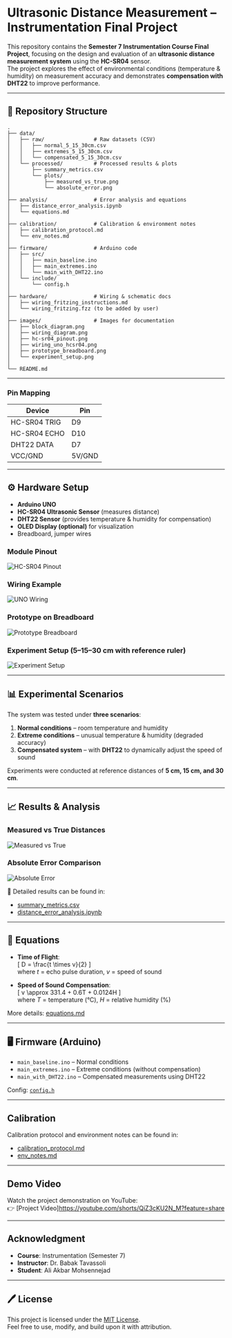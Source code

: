 # Ultrasonic Distance Measurement – Instrumentation Final Project

This repository contains the **Semester 7 Instrumentation Course Final Project**, focusing on the design and evaluation of an **ultrasonic distance measurement system** using the **HC-SR04** sensor.  
The project explores the effect of environmental conditions (temperature & humidity) on measurement accuracy and demonstrates **compensation with DHT22** to improve performance.

---

## 📂 Repository Structure
```
.
├── data/
│   ├── raw/                # Raw datasets (CSV)
│   │   ├── normal_5_15_30cm.csv
│   │   ├── extremes_5_15_30cm.csv
│   │   └── compensated_5_15_30cm.csv
│   └── processed/          # Processed results & plots
│       ├── summary_metrics.csv
│       └── plots/
│           ├── measured_vs_true.png
│           └── absolute_error.png
│
├── analysis/               # Error analysis and equations
│   ├── distance_error_analysis.ipynb
│   └── equations.md
│
├── calibration/            # Calibration & environment notes
│   ├── calibration_protocol.md
│   └── env_notes.md
│
├── firmware/               # Arduino code
│   ├── src/
│   │   ├── main_baseline.ino
│   │   ├── main_extremes.ino
│   │   └── main_with_DHT22.ino
│   └── include/
│       └── config.h
│
├── hardware/               # Wiring & schematic docs
│   ├── wiring_fritzing_instructions.md
│   └── wiring_fritzing.fzz (to be added by user)
│
├── images/                 # Images for documentation
│   ├── block_diagram.png
│   ├── wiring_diagram.png
│   ├── hc-sr04_pinout.png
│   ├── wiring_uno_hcsr04.png
│   ├── prototype_breadboard.png
│   └── experiment_setup.png
│
└── README.md
```

---

### Pin Mapping
| Device    | Pin |
|-----------|-----|
| HC-SR04 TRIG | D9 |
| HC-SR04 ECHO | D10 |
| DHT22 DATA   | D7 |
| VCC/GND      | 5V/GND |

---

## ⚙️ Hardware Setup

- **Arduino UNO**  
- **HC-SR04 Ultrasonic Sensor** (measures distance)  
- **DHT22 Sensor** (provides temperature & humidity for compensation)  
- **OLED Display (optional)** for visualization  
- Breadboard, jumper wires  

### Module Pinout
![HC-SR04 Pinout](images/hc-sr04_pinout.png)

### Wiring Example
![UNO Wiring](images/wiring_uno_hcsr04.png)

### Prototype on Breadboard
![Prototype Breadboard](images/prototype_breadboard.png)

### Experiment Setup (5–15–30 cm with reference ruler)
![Experiment Setup](images/experiment_compensated.png)

---

## 📊 Experimental Scenarios

The system was tested under **three scenarios**:

1. **Normal conditions** – room temperature and humidity  
2. **Extreme conditions** – unusual temperature & humidity (degraded accuracy)  
3. **Compensated system** – with **DHT22** to dynamically adjust the speed of sound  

Experiments were conducted at reference distances of **5 cm, 15 cm, and 30 cm**.

---

## 📈 Results & Analysis

### Measured vs True Distances
![Measured vs True](data/plots/measured_vs_true.png)

### Absolute Error Comparison
![Absolute Error](data/plots/absolute_error.png)

📌 Detailed results can be found in:  
- [summary_metrics.csv](data/processed/summary_metrics.csv)  
- [distance_error_analysis.ipynb](analysis/distance_error_analysis.ipynb)

---

## 🧮 Equations

- **Time of Flight**:  
  \[
  D = \frac{t \times v}{2}
  \]  
  where *t* = echo pulse duration, *v* = speed of sound  

- **Speed of Sound Compensation**:  
  \[
  v \approx 331.4 + 0.6T + 0.0124H
  \]  
  where *T* = temperature (°C), *H* = relative humidity (%)

More details: [equations.md](analysis/equations.md)

---

## 🖥️ Firmware (Arduino)

- `main_baseline.ino` – Normal conditions  
- `main_extremes.ino` – Extreme conditions (without compensation)  
- `main_with_DHT22.ino` – Compensated measurements using DHT22  

Config: [`config.h`](firmware/include/config.h)

---

##  Calibration

Calibration protocol and environment notes can be found in:  
- [calibration_protocol.md](calibration/calibration_protocol.md)  
- [env_notes.md](calibration/env_notes.md)

---

##  Demo Video
Watch the project demonstration on YouTube:  
👉 [Project Video]https://youtube.com/shorts/QiZ3cKU2N_M?feature=share

---

##  Acknowledgment
- **Course**: Instrumentation (Semester 7)  
- **Instructor**: Dr. Babak Tavassoli  
- **Student**: Ali Akbar Mohsennejad 

---

## 🖊️ License
This project is licensed under the [MIT License](LICENSE).  
Feel free to use, modify, and build upon it with attribution.

